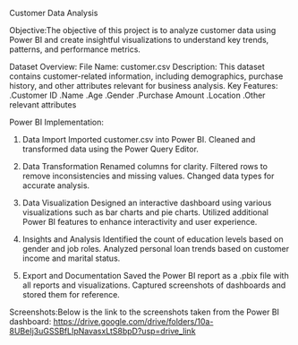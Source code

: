 Customer Data Analysis

Objective:The objective of this project is to analyze customer data using Power BI and create insightful visualizations to understand key trends, patterns, and performance metrics.

Dataset Overview:
File Name: customer.csv
Description: This dataset contains customer-related information, including demographics, purchase history, and other attributes relevant for business analysis.
Key Features:
.Customer ID
.Name
.Age
.Gender
.Purchase Amount
.Location
.Other relevant attributes

Power BI Implementation:

1. Data Import
Imported customer.csv into Power BI.
Cleaned and transformed data using the Power Query Editor.

2. Data Transformation
Renamed columns for clarity.
Filtered rows to remove inconsistencies and missing values.
Changed data types for accurate analysis.

3. Data Visualization
Designed an interactive dashboard using various visualizations such as bar charts and pie charts.
Utilized additional Power BI features to enhance interactivity and user experience.

4. Insights and Analysis
Identified the count of education levels based on gender and job roles.
Analyzed personal loan trends based on customer income and marital status.

5. Export and Documentation
Saved the Power BI report as a .pbix file with all reports and visualizations.
Captured screenshots of dashboards and stored them for reference.

Screenshots:Below is the link to the screenshots taken from the Power BI dashboard:
https://drive.google.com/drive/folders/10a-8UBeIj3uGSSBfLIpNavasxLtS8bpD?usp=drive_link
